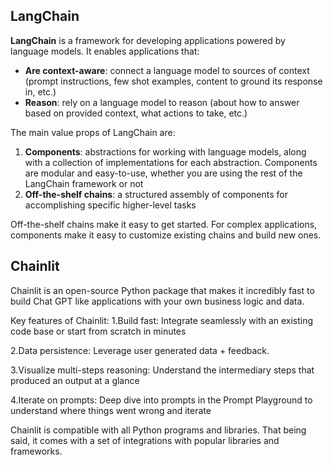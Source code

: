
## LangChain

**LangChain** is a framework for developing applications powered by language models. It enables applications that:

- **Are context-aware**: connect a language model to sources of context (prompt instructions, few shot examples, content to ground its response in, etc.)
- **Reason**: rely on a language model to reason (about how to answer based on provided context, what actions to take, etc.)

The main value props of LangChain are:

1. **Components**: abstractions for working with language models, along with a collection of implementations for each abstraction. Components are modular and easy-to-use, whether you are using the rest of the LangChain framework or not
2. **Off-the-shelf chains**: a structured assembly of components for accomplishing specific higher-level tasks

Off-the-shelf chains make it easy to get started. For complex applications, components make it easy to customize existing chains and build new ones.

## Chainlit

Chainlit is an open-source Python package that makes it incredibly fast to build Chat GPT like applications with your own business logic and data.

Key features of Chainlit:
1.Build fast: Integrate seamlessly with an existing code base or start from scratch in minutes

2.Data persistence: Leverage user generated data + feedback.

3.Visualize multi-steps reasoning: Understand the intermediary steps that produced an output at a glance

4.Iterate on prompts: Deep dive into prompts in the Prompt Playground to understand where things went wrong and iterate

Chainlit is compatible with all Python programs and libraries. That being said, it comes with a set of integrations with popular libraries and frameworks.